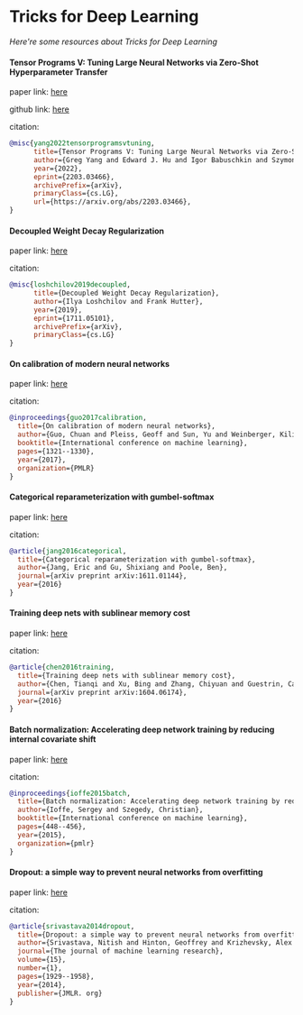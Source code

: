 # Tricks for Deep Learning
*Here're some resources about Tricks for Deep Learning*


#### Tensor Programs V: Tuning Large Neural Networks via Zero-Shot Hyperparameter Transfer

paper link: [here](https://arxiv.org/pdf/2203.03466)

github link: [here](https://github.com/microsoft/mup)

citation:

```bibtex
@misc{yang2022tensorprogramsvtuning,
      title={Tensor Programs V: Tuning Large Neural Networks via Zero-Shot Hyperparameter Transfer}, 
      author={Greg Yang and Edward J. Hu and Igor Babuschkin and Szymon Sidor and Xiaodong Liu and David Farhi and Nick Ryder and Jakub Pachocki and Weizhu Chen and Jianfeng Gao},
      year={2022},
      eprint={2203.03466},
      archivePrefix={arXiv},
      primaryClass={cs.LG},
      url={https://arxiv.org/abs/2203.03466}, 
}
```


#### Decoupled Weight Decay Regularization

paper link: [here](https://arxiv.org/pdf/1711.05101)

citation:
```bibtex
@misc{loshchilov2019decoupled,
      title={Decoupled Weight Decay Regularization}, 
      author={Ilya Loshchilov and Frank Hutter},
      year={2019},
      eprint={1711.05101},
      archivePrefix={arXiv},
      primaryClass={cs.LG}
}
```

#### On calibration of modern neural networks

paper link: [here](http://proceedings.mlr.press/v70/guo17a/guo17a.pdf)

citation: 
```bibtex
@inproceedings{guo2017calibration,
  title={On calibration of modern neural networks},
  author={Guo, Chuan and Pleiss, Geoff and Sun, Yu and Weinberger, Kilian Q},
  booktitle={International conference on machine learning},
  pages={1321--1330},
  year={2017},
  organization={PMLR}
}
```


#### Categorical reparameterization with gumbel-softmax

paper link: [here](https://arxiv.org/pdf/1611.01144.pdf)

citation: 
```bibtex
@article{jang2016categorical,
  title={Categorical reparameterization with gumbel-softmax},
  author={Jang, Eric and Gu, Shixiang and Poole, Ben},
  journal={arXiv preprint arXiv:1611.01144},
  year={2016}
}
```

#### Training deep nets with sublinear memory cost

paper link: [here](https://arxiv.org/pdf/1604.06174)

citation: 
```bibtex
@article{chen2016training,
  title={Training deep nets with sublinear memory cost},
  author={Chen, Tianqi and Xu, Bing and Zhang, Chiyuan and Guestrin, Carlos},
  journal={arXiv preprint arXiv:1604.06174},
  year={2016}
}
```


#### Batch normalization: Accelerating deep network training by reducing internal covariate shift

paper link: [here](http://proceedings.mlr.press/v37/ioffe15.pdf)

citation: 
```bibtex
@inproceedings{ioffe2015batch,
  title={Batch normalization: Accelerating deep network training by reducing internal covariate shift},
  author={Ioffe, Sergey and Szegedy, Christian},
  booktitle={International conference on machine learning},
  pages={448--456},
  year={2015},
  organization={pmlr}
}
```

    
#### Dropout: a simple way to prevent neural networks from overfitting

paper link: [here](https://www.jmlr.org/papers/volume15/srivastava14a/srivastava14a.pdf?utm_content=buffer79b43&utm_medium=social&utm_source=twitter.com&utm_campaign=buffer,)

citation: 
```bibtex
@article{srivastava2014dropout,
  title={Dropout: a simple way to prevent neural networks from overfitting},
  author={Srivastava, Nitish and Hinton, Geoffrey and Krizhevsky, Alex and Sutskever, Ilya and Salakhutdinov, Ruslan},
  journal={The journal of machine learning research},
  volume={15},
  number={1},
  pages={1929--1958},
  year={2014},
  publisher={JMLR. org}
}
```




